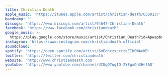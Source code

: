 ```yaml
---
title: Christian Death
apple_music: 'https://itunes.apple.com/artist/christian-death/6550137'
bandcamp: ''
discogs: 'https://www.discogs.com/artist/94647-Christian-Death'
facebook: 'https://www.facebook.com/christiandeath'
google_music: >-
  https://play.google.com/store/music/artist/Christian_Death?id=Apwap6mhvpp2rath6fzi77sx564
instagram: 'https://www.instagram.com/christiandeath.official'
soundcloud: ''
spotify: 'https://open.spotify.com/artist/6mEohczxsctzkEIU0WAeWD'
twitter: 'https://twitter.com/christiandeath'
website: 'http://www.christiandeath.com'
youtube: 'https://www.youtube.com/channel/UCUgOTugIQ-2YEgxOh3HefAQ'
---
```


